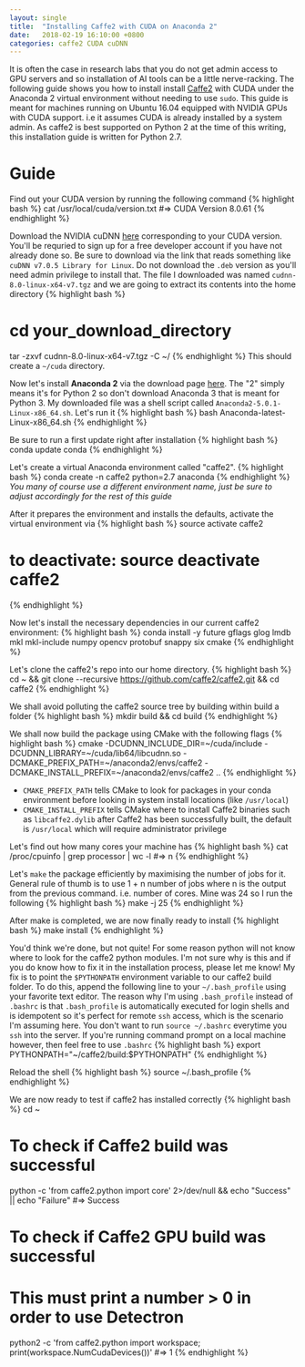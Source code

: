 ```yaml
---
layout: single
title:  "Installing Caffe2 with CUDA on Anaconda 2"
date:   2018-02-19 16:10:00 +0800
categories: caffe2 CUDA cuDNN
---
```

It is often the case in research labs that you do not get admin access to GPU servers and so installation of AI tools can be a little nerve-racking.
The following guide shows you how to install install [Caffe2][caffe2] with CUDA under the Anaconda 2 virtual environment without needing to use `sudo`. This guide is meant for machines running on Ubuntu 16.04 equipped with NVIDIA GPUs with CUDA support. i.e it assumes CUDA is already installed by a system admin. As caffe2 is best supported on Python 2 at the time of this writing, this installation guide is written for Python 2.7.

# Guide
Find out your CUDA version by running the following command
{% highlight bash %}
cat /usr/local/cuda/version.txt
#=> CUDA Version 8.0.61
{% endhighlight %}

Download the NVIDIA cuDNN [here][download-cuDNN] corresponding to your CUDA version. You'll be requried to sign up for a free developer account if you have not already done so. Be sure to download via the link that reads something like `cuDNN v7.0.5 Library for Linux`. Do not download the `.deb` version as you'll need admin privilege to install that. The file I downloaded was named `cudnn-8.0-linux-x64-v7.tgz` and we are going to extract its contents into the home directory
{% highlight bash %}
# cd your_download_directory
tar -zxvf cudnn-8.0-linux-x64-v7.tgz -C ~/
{% endhighlight %}
This should create a `~/cuda` directory.

Now let's install **Anaconda 2** via the download page [here][download-anaconda].  The "2" simply means it's for Python 2 so don't download Anaconda 3 that is meant for Python 3.
My downloaded file was a shell script called `Anaconda2-5.0.1-Linux-x86_64.sh`. Let's run it
{% highlight bash %}
bash Anaconda-latest-Linux-x86_64.sh
{% endhighlight %}

Be sure to run a first update right after installation
{% highlight bash %}
conda update conda
{% endhighlight %}

Let's create a virtual Anaconda environment called "caffe2".
{% highlight bash %}
conda create -n caffe2 python=2.7 anaconda
{% endhighlight %}
*You many of course use a different environment name, just be sure to adjust accordingly for the rest of this guide*

After it prepares the environment and installs the defaults, activate the virtual environment via
{% highlight bash %}
source activate caffe2
# to deactivate: source deactivate caffe2
{% endhighlight %}

Now let's install the necessary dependencies in our current caffe2 environment:
{% highlight bash %}
conda install -y future gflags glog lmdb mkl mkl-include numpy opencv protobuf snappy six cmake
{% endhighlight %}

Let's clone the caffe2's repo into our home directory.
{% highlight bash %}
cd ~ && git clone --recursive https://github.com/caffe2/caffe2.git && cd caffe2
{% endhighlight %}

We shall avoid polluting the caffe2 source tree by building within build a folder
{% highlight bash %}
mkdir build && cd build
{% endhighlight %}

We shall now build the package using CMake with the following flags
{% highlight bash %}
cmake -DCUDNN_INCLUDE_DIR=~/cuda/include -DCUDNN_LIBRARY=~/cuda/lib64/libcudnn.so -DCMAKE_PREFIX_PATH=~/anaconda2/envs/caffe2 -DCMAKE_INSTALL_PREFIX=~/anaconda2/envs/caffe2 ..
{% endhighlight %}
* `CMAKE_PREFIX_PATH` tells CMake to look for packages in your conda environment before looking in system install locations (like `/usr/local`)
* `CMAKE_INSTALL_PREFIX` tells CMake where to install Caffe2 binaries such as `libcaffe2.dylib` after Caffe2 has been successfully built, the default is `/usr/local` which will require administrator privilege

Let's find out how many cores your machine has
{% highlight bash %}
cat /proc/cpuinfo | grep processor | wc -l
#=> n
{% endhighlight %}

Let's `make` the package efficiently by maximising the number of jobs for it. General rule of thumb is to use 1 + n number of jobs where n is the output from the previous command. i.e. number of cores. Mine was 24 so I run the following
{% highlight bash %}
make -j 25
{% endhighlight %}

After make is completed, we are now finally ready to install
{% highlight bash %}
make install
{% endhighlight %}

You'd think we're done, but not quite! For some reason python will not know where to look for the caffe2 python modules. I'm not sure why is this and if you do know how to fix it in the installation process, please let me know! My fix is to point the `$PYTHONPATH` environment variable to our caffe2 build folder. To do this, append the following line to your `~/.bash_profile` using your favorite text editor. The reason why I'm using `.bash_profile` instead of `.bashrc` is that `.bash_profile` is automatically executed for login shells and is idempotent so it's perfect for remote `ssh` access, which is the scenario I'm assuming here. You don't want to run `source ~/.bashrc` everytime you `ssh` into the server. If you're running command prompt on a local machine however, then feel free to use `.bashrc`
{% highlight bash %}
export PYTHONPATH="~/caffe2/build:$PYTHONPATH"
{% endhighlight %}

Reload the shell
{% highlight bash %}
source ~/.bash_profile
{% endhighlight %}

We are now ready to test if caffe2 has installed correctly
{% highlight bash %}
cd ~
# To check if Caffe2 build was successful
python -c 'from caffe2.python import core' 2>/dev/null && echo "Success" || echo "Failure"
#=> Success

# To check if Caffe2 GPU build was successful
# This must print a number > 0 in order to use Detectron
python2 -c 'from caffe2.python import workspace; print(workspace.NumCudaDevices())'
#=> 1
{% endhighlight %}

[caffe2]: https://github.com/caffe2/caffe2
[download-cuDNN]: https://developer.nvidia.com/cudnn
[download-anaconda]: https://www.anaconda.com/download/#linux
